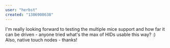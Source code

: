 ```yaml
---
user: "herbst"
created: "1386908638"
---
```


I'm really looking forward to testing the multiple mice support and how far it can be driven - anyone tried what's the max of HIDs usable this way? :)
Also, native touch nodes - thanks!
